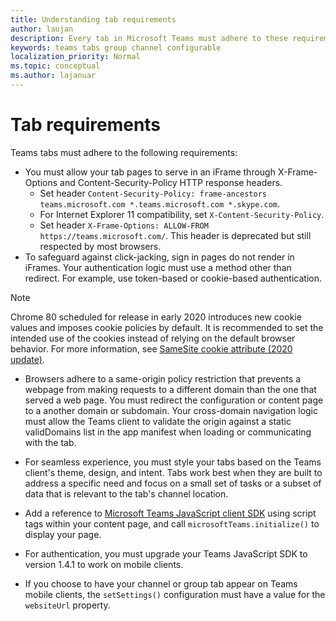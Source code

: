 ```yaml
---
title: Understanding tab requirements
author: laujan
description: Every tab in Microsoft Teams must adhere to these requirements.
keywords: teams tabs group channel configurable
localization_priority: Normal
ms.topic: conceptual
ms.author: lajanuar
---
```

# Tab requirements

Teams tabs must adhere to the following requirements:

* You must allow your tab pages to serve in an iFrame through X-Frame-Options and Content-Security-Policy HTTP response headers.
  * Set header `Content-Security-Policy: frame-ancestors teams.microsoft.com *.teams.microsoft.com *.skype.com`.
  * For Internet Explorer 11 compatibility, set `X-Content-Security-Policy`.
  * Set header `X-Frame-Options: ALLOW-FROM https://teams.microsoft.com/`. This header is deprecated but still respected by most browsers.
* To safeguard against click-jacking, sign in pages do not render in iFrames. Your authentication logic must use a method other than redirect. For example, use token-based or cookie-based authentication.

> [!NOTE]
>
> Chrome 80 scheduled for release in early 2020 introduces new cookie values and imposes cookie policies by default. It is recommended to set the intended use of the cookies instead of relying on the default browser behavior. For more information, see [SameSite cookie attribute (2020 update)](../../resources/samesite-cookie-update.md).

* Browsers adhere to a same-origin policy restriction that prevents a webpage from making requests to a different domain than the one that served a web page. You must redirect the configuration or content page to a another domain or subdomain. Your cross-domain navigation logic must allow the Teams client to validate the origin against a static validDomains list in the app manifest when loading or communicating with the tab.

* For seamless experience, you must style your tabs based on the Teams client's theme, design, and intent. Tabs work best when they are built to address a specific need and focus on a small set of tasks or a subset of data that is relevant to the tab's channel location.

* Add a reference to [Microsoft Teams JavaScript client SDK](/javascript/api/overview/msteams-client) using script tags within your content page, and call `microsoftTeams.initialize()` to display your page.

* For authentication, you must upgrade your Teams JavaScript SDK to version 1.4.1 to work on mobile clients.

* If you choose to have your channel or group tab appear on Teams mobile clients, the `setSettings()` configuration must have a value for the `websiteUrl` property.